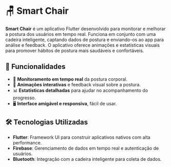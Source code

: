 # 🪑 Smart Chair

**Smart Chair** é um aplicativo Flutter desenvolvido para monitorar e melhorar a postura dos usuários em tempo real. Funciona em conjunto com uma cadeira inteligente, captando dados de postura e enviando-os ao app para análise e feedback. O aplicativo oferece animações e estatísticas visuais para promover hábitos de postura mais saudáveis e confortáveis.

## 🚀 Funcionalidades

- 📡 **Monitoramento em tempo real** da postura corporal.
- 🎨 **Animações interativas** e feedback visual sobre a postura.
- 📊 **Estatísticas detalhadas** para ajudar no acompanhamento do progresso.
- 🖥️ **Interface amigável e responsiva**, fácil de usar.

## 🛠️ Tecnologias Utilizadas

- **Flutter**: Framework UI para construir aplicativos nativos com alta performance.
- **Firebase**: Gerenciamento de dados em tempo real e autenticação de usuários.
- **Bluetooth**: Integração com a cadeira inteligente para coleta de dados.
